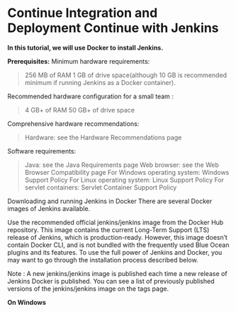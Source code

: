 # Continue Integration and Deployment Continue with Jenkins

**In this tutorial, we will use Docker to install Jenkins.**

**Prerequisites:**
Minimum hardware requirements:
> 256 MB of RAM
> 1 GB of drive space(although 10 GB is recommended minimum if running Jenkins as a Docker container).

Recommended hardware configuration for a small team : 
> 4 GB+ of RAM
> 50 GB+ of drive space

Comprehensive hardware recommendations:
> Hardware: see the Hardware Recommendations page

Software requirements:
> Java: see the Java Requirements page
> Web browser: see the Web Browser Compatibility page
> For Windows operating system: Windows Support Policy
> For Linux operating system: Linux Support Policy
> For servlet containers: Servlet Container Support Policy

Downloading and running Jenkins in Docker
There are several Docker images of Jenkins available.

Use the recommended official jenkins/jenkins image from the Docker Hub repository. This image contains the current Long-Term Support (LTS) release of Jenkins, which is production-ready. However, this image doesn’t contain Docker CLI, and is not bundled with the frequently used Blue Ocean plugins and its features. To use the full power of Jenkins and Docker, you may want to go through the installation process described below.

 Note : A new jenkins/jenkins image is published each time a new release of Jenkins Docker is published. You can see a list of previously published versions of the jenkins/jenkins image on the tags page.

 **On Windows**
